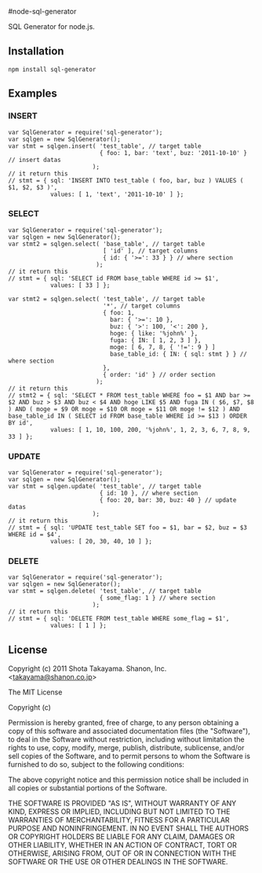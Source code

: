 #node-sql-generator

SQL Generator for node.js.

## Installation

    npm install sql-generator

## Examples

### INSERT

    var SqlGenerator = require('sql-generator');
    var sqlgen = new SqlGenerator();
    var stmt = sqlgen.insert( 'test_table', // target table
                              { foo: 1, bar: 'text', buz: '2011-10-10' } // insert datas
                            );
    // it return this
    // stmt = { sql: 'INSERT INTO test_table ( foo, bar, buz ) VALUES ( $1, $2, $3 )',
                values: [ 1, 'text', '2011-10-10' ] };

### SELECT

    var SqlGenerator = require('sql-generator');
    var sqlgen = new SqlGenerator();
    var stmt2 = sqlgen.select( 'base_table', // target table
                               [ 'id' ], // target columns
                               { id: { '>=': 33 } } // where section
                             );
    // it return this
    // stmt = { sql: 'SELECT id FROM base_table WHERE id >= $1',
                values: [ 33 ] };
    
    var stmt2 = sqlgen.select( 'test_table', // target table
                               '*', // target columns
                               { foo: 1,
                                 bar: { '>=': 10 },
                                 buz: { '>': 100, '<': 200 },
                                 hoge: { like: '%john%' },
                                 fuga: { IN: [ 1, 2, 3 ] },
                                 moge: [ 6, 7, 8, { '!=': 9 } ]
                                 base_table_id: { IN: { sql: stmt } } // where section
                               },
                               { order: 'id' } // order section
                             );
    // it return this
    // stmt2 = { sql: 'SELECT * FROM test_table WHERE foo = $1 AND bar >= $2 AND buz > $3 AND buz < $4 AND hoge LIKE $5 AND fuga IN ( $6, $7, $8 ) AND ( moge = $9 OR moge = $10 OR moge = $11 OR moge != $12 ) AND base_table_id IN ( SELECT id FROM base_table WHERE id >= $13 ) ORDER BY id',
                values: [ 1, 10, 100, 200, '%john%', 1, 2, 3, 6, 7, 8, 9, 33 ] };

### UPDATE

    var SqlGenerator = require('sql-generator');
    var sqlgen = new SqlGenerator();
    var stmt = sqlgen.update( 'test_table', // target table
                              { id: 10 }, // where section
                              { foo: 20, bar: 30, buz: 40 } // update datas
                            );
    // it return this
    // stmt = { sql: 'UPDATE test_table SET foo = $1, bar = $2, buz = $3 WHERE id = $4',
                values: [ 20, 30, 40, 10 ] };

### DELETE

    var SqlGenerator = require('sql-generator');
    var sqlgen = new SqlGenerator();
    var stmt = sqlgen.delete( 'test_table', // target table
                              { some_flag: 1 } // where section
                            );
    // it return this
    // stmt = { sql: 'DELETE FROM test_table WHERE some_flag = $1',
                values: [ 1 ] };


## License

Copyright (c) 2011 Shota Takayama. Shanon, Inc. &lt;takayama@shanon.co.jp&gt;

The MIT License

Copyright (c) <year> <copyright holders>

Permission is hereby granted, free of charge, to any person obtaining a copy
of this software and associated documentation files (the "Software"), to deal
in the Software without restriction, including without limitation the rights
to use, copy, modify, merge, publish, distribute, sublicense, and/or sell
copies of the Software, and to permit persons to whom the Software is
furnished to do so, subject to the following conditions:

The above copyright notice and this permission notice shall be included in
all copies or substantial portions of the Software.

THE SOFTWARE IS PROVIDED "AS IS", WITHOUT WARRANTY OF ANY KIND, EXPRESS OR
IMPLIED, INCLUDING BUT NOT LIMITED TO THE WARRANTIES OF MERCHANTABILITY,
FITNESS FOR A PARTICULAR PURPOSE AND NONINFRINGEMENT. IN NO EVENT SHALL THE
AUTHORS OR COPYRIGHT HOLDERS BE LIABLE FOR ANY CLAIM, DAMAGES OR OTHER
LIABILITY, WHETHER IN AN ACTION OF CONTRACT, TORT OR OTHERWISE, ARISING FROM,
OUT OF OR IN CONNECTION WITH THE SOFTWARE OR THE USE OR OTHER DEALINGS IN
THE SOFTWARE.